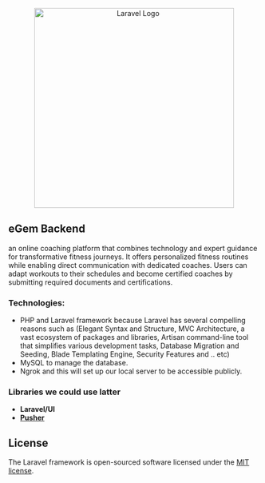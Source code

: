 <p align="center"><a href="https://laravel.com" target="_blank"><img src="https://raw.githubusercontent.com/laravel/art/master/logo-lockup/5%20SVG/2%20CMYK/1%20Full%20Color/laravel-logolockup-cmyk-red.svg" width="400" alt="Laravel Logo"></a></p>

## eGem Backend 
an online coaching platform that combines technology and expert guidance for transformative fitness journeys. It offers personalized fitness routines while enabling direct communication with dedicated coaches. Users can adapt workouts to their schedules and become certified coaches by submitting required documents and certifications.

### Technologies:
- PHP and Laravel framework because Laravel has several compelling reasons such as (Elegant Syntax and Structure, MVC Architecture, a vast ecosystem of packages and libraries, Artisan command-line tool that simplifies various development tasks, Database Migration and Seeding, Blade Templating Engine, Security Features and .. etc)
- MySQL to manage the database.
- Ngrok and this will set up our local server to be accessible publicly.


### Libraries we could use latter

- **Laravel/UI**
- **[Pusher]([https://tighten.co](https://pusher.com/tutorials/chat-laravel/))** 

## License

The Laravel framework is open-sourced software licensed under the [MIT license](https://opensource.org/licenses/MIT).
